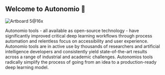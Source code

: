 ## Welcome to Autonomio 👋

![Artboard 5@16x](https://user-images.githubusercontent.com/7943188/176994160-0ba06b37-a469-44a2-9ebf-81e31befaad6.png)

Autonomio tools - all available as open-source technology - have significantly improved critical deep learning workflows through process automation and relentless focus on accessibility and user experience. Autonomio tools are in active use by thousands of researchers and artificial intelligence developers and consistently yield state-of-the-art results across a range of industrial and academic challenges. Autonomios tools radically simplify the process of going from an idea to a production-ready deep learning model.
